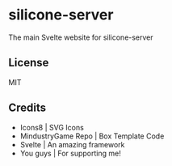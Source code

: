 # silicone-server

The main Svelte website for silicone-server

## License

MIT

## Credits

- Icons8 | SVG Icons
- MindustryGame Repo | Box Template Code
- Svelte | An amazing framework
- You guys | For supporting me!
